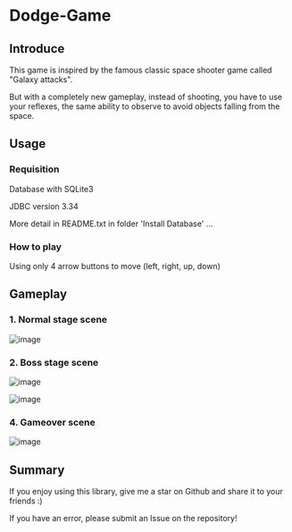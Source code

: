 # Dodge-Game

## Introduce
This game is inspired by the famous classic space shooter game called "Galaxy attacks".

But with a completely new gameplay, instead of shooting, you have to use your reflexes, the same ability to observe to avoid objects falling from the space.

## Usage
### Requisition
Database with SQLite3

JDBC version 3.34

More detail in README.txt in folder 'Install Database' ...

### How to play

Using only 4 arrow buttons to move (left, right, up, down)

## Gameplay

### 1. Normal stage scene
![image](https://user-images.githubusercontent.com/57801022/148006277-262c10d3-f72b-4619-b975-b737287aa56f.png)

### 2. Boss stage scene
![image](https://user-images.githubusercontent.com/57801022/148006296-03e9841c-8bee-495b-820f-1ebee2961b97.png)

![image](https://user-images.githubusercontent.com/57801022/148006333-ad1d476f-e4fc-47ca-9420-ddb19d42accb.png)

### 4. Gameover scene
![image](https://user-images.githubusercontent.com/57801022/148006356-e80531c4-1874-44b4-853d-8b8a8bb883df.png)

## Summary
If you enjoy using this library, give me a star on Github and share it to your friends :)

If you have an error, please submit an Issue on the repository!
